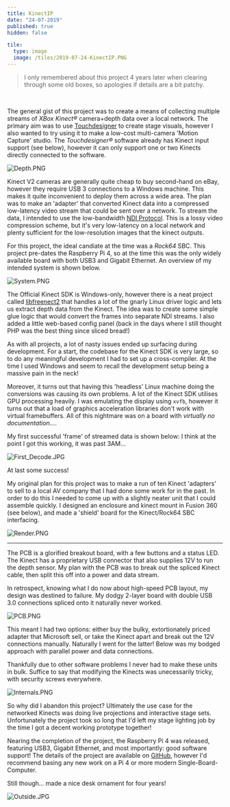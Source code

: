 ```yaml
---
title: KinectIP
date: "24-07-2019"
published: true
hidden: false

tile:
  type: image
  image: /tiles/2019-07-24-KinectIP.PNG
---
```


<script>
    import { Container } from "@bojit/svelte-components/layout";
    import { CAD } from "@bojit/svelte-components/widgets";
</script>

> I only remembered about this project 4 years later when clearing through some old boxes, so apologies if details are a bit patchy.

<br>

The general gist of this project was to create a means of collecting multiple streams of _XBox Kinect®_ camera+depth data over a local network. The primary aim was to use [Touchdesigner](/tutorials/Touchdesigner_Image_DMX) to create stage visuals, however I also wanted to try using it to make a low-cost multi-camera 'Motion Capture' studio. The _Touchdesigner®_ software already has Kinect input support (see below), however it can only support one or two Kinects directly connected to the software.

![Depth.PNG]({import.meta.env.VITE_IMAGE_BASE}/posts/KinectIP-Depth.PNG)

Kinect V2 cameras are generally quite cheap to buy second-hand on eBay, however they require USB 3 connections to a Windows machine. This makes it quite inconvenient to deploy them across a wide area. The plan was to make an 'adapter' that converted Kinect data into a compressed low-latency video stream that could be sent over a network. To stream the data, I intended to use the low-bandwidth [NDI Protocol](https://ndi.video/type/ndi-tools/). This is a lossy video compression scheme, but it's very low-latency on a local network and plenty sufficient for the low-resolution images that the kinect outputs.

For this project, the ideal candiate at the time was a _Rock64_ SBC. This project pre-dates the Raspberry Pi 4, so at the time this was the only widely available board with both USB3 and Gigabit Ethernet. An overview of my intended system is shown below.

![System.PNG]({import.meta.env.VITE_IMAGE_BASE}/posts/KinectIP-System.PNG)

The Official Kinect SDK is Windows-only, however there is a neat project called [libfreenect2](https://github.com/OpenKinect/libfreenect2) that handles a lot of the gnarly Linux driver logic and lets us extract depth data from the Kinect. The idea was to create some simple glue logic that would convert the frames into separate NDI streams. I also added a little web-based config panel (back in the days where I still thought PHP was the best thing since sliced bread!)

As with all projects, a lot of nasty issues ended up surfacing during development. For a start, the codebase for the Kinect SDK is very large, so to do any meaningful development I had to set up a cross-compiler. At the time I used Windows and seem to recall the development setup being a massive pain in the neck!

Moreover, it turns out that having this 'headless' Linux machine doing the conversions was causing its own problems. A lot of the Kinect SDK utilises GPU processing heavily. I was emulating the display using `xvfb`, however it turns out that a load of graphics acceleration libraries don't work with virtual framebuffers. All of this nightmare was on a board with _virtually no documentation..._.

My first successful 'frame' of streamed data is shown below: I think at the point I got this working, it was past 3AM...

![First_Decode.JPG]({import.meta.env.VITE_IMAGE_BASE}/posts/KinectIP-First-Decode.JPG)

At last some success!

My original plan for this project was to make a run of ten Kinect 'adapters' to sell to a local AV company that I had done some work for in the past. In order to do this I needed to come up with a slightly neater unit that I could assemble quickly. I designed an enclosure and kinect mount in Fusion 360 (see below), and made a 'shield' board for the Kinect/Rock64 SBC interfacing.

![Render.PNG]({import.meta.env.VITE_IMAGE_BASE}/posts/KinectIP-Render.PNG)

---

<Container aspect="16:10">
    <CAD geometry="https://cdn.bojit.org/files/glb/kinectIP.glb"/>
</Container>

The PCB is a glorified breakout board, with a few buttons and a status LED. The Kinect has a proprietary USB connector that also supplies 12V to run the depth sensor. My plan with the PCB was to break out the spliced Kinect cable, then split this off into a power and data stream.

In retrospect, knowing what I do now about high-speed PCB layout, my design was destined to failure. My dodgy 2-layer board with double USB 3.0 connections spliced onto it naturally never worked.

![PCB.PNG]({import.meta.env.VITE_IMAGE_BASE}/posts/KinectIP-PCB.PNG)

This meant I had two options: either buy the bulky, extortionately priced adapter that Microsoft sell, or take the Kinect apart and break out the 12V connections manually. Naturally I went for the latter! Below was my bodged approach with parallel power and data connections.

Thankfully due to other software problems I never had to make these units in bulk. Suffice to say that modifying the Kinects was unecessarily tricky, with security screws everywhere.

![Internals.PNG]({import.meta.env.VITE_IMAGE_BASE}/posts/KinectIP-Internals.JPG)

So why did I abandon this project? Ultimately the use case for the networked Kinects was doing live projections and interactive stage sets. Unfortunately the project took so long that I'd left my stage lighting job by the time I got a decent working prototype together!

Nearing the completion of the project, the Raspberry Pi 4 was released, featuring USB3, Gigabit Ethernet, and most importantly: good software support! The details of the project are available on [GitHub](https://github.com/BOJIT/KinectIP/), however I'd recommend basing any new work on a Pi 4 or more modern Single-Board-Computer.

Still though... made a nice desk ornament for four years!

![Outside.JPG]({import.meta.env.VITE_IMAGE_BASE}/posts/KinectIP-Outside.JPG)
